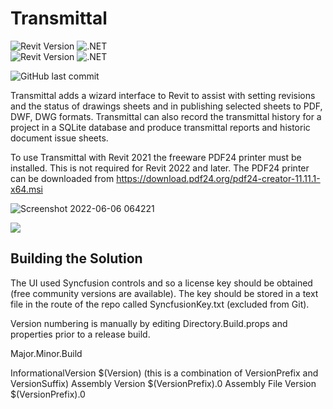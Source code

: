 # Transmittal
![Revit Version](https://img.shields.io/badge/Revit%20Version-2021_--_2024-blue.svg) ![.NET](https://img.shields.io/badge/.NET-4.8-blue.svg) <br>
![Revit Version](https://img.shields.io/badge/Revit%20Version-2025-blue.svg) ![.NET](https://img.shields.io/badge/.NET-8-blue.svg)

![GitHub last commit](https://img.shields.io/github/last-commit/russgreen/transmittal) 


Transmittal adds a wizard interface to Revit to assist with setting revisions and the status of drawings sheets and in publishing selected sheets to PDF, DWF, DWG formats.  Transmittal can also record the transmittal history for a project in a SQLite database and produce transmittal reports and historic document issue sheets.

To use Transmittal with Revit 2021 the freeware PDF24 printer must be installed.  This is not required for Revit 2022 and later. The PDF24 printer can be downloaded from https://download.pdf24.org/pdf24-creator-11.11.1-x64.msi

![Screenshot 2022-06-06 064221](https://user-images.githubusercontent.com/1886088/172102241-c7e597ad-ac73-45c0-ad63-7f65f5f0eddb.png)

<a href="https://russgreen.github.io/Transmittal/"><img src="https://img.shields.io/badge/-READ%20MORE-blue" /></a>

## Building the Solution

The UI used Syncfusion controls and so a license key should be obtained (free community versions are available). The key should be stored in a text file in the route of the repo called SyncfusionKey.txt (excluded from Git). 
 
Version numbering is manually by editing Directory.Build.props <VersionPrefix> and <VersionSuffix> properties prior to a release build.

Major.Minor.Build

InformationalVersion	$(Version) (this is a combination of VersionPrefix and VersionSuffix)
Assembly Version        $(VersionPrefix).0
Assembly File Version   $(VersionPrefix).0
